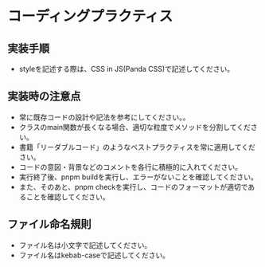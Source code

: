 # コーディングプラクティス

## 実装手順
- styleを記述する際は、CSS in JS(Panda CSS)で記述してください。

## 実装時の注意点
- 常に既存コードの設計や記法を参考にしてください。。
- クラスのmain関数が長くなる場合、適切な粒度でメソッドを分割してください。
- 書籍「リーダブルコード」のようなベストプラクティスを常に適用してください。
- コードの意図・背景などのコメントを各行に積極的に入れてください。
- 実行終了後、pnpm buildを実行し、エラーがないことを確認してください。
- また、そのあと、pnpm checkを実行し、コードのフォーマットが適切であることを確認してください。

## ファイル命名規則
- ファイル名は小文字で記述してください。
- ファイル名はkebab-caseで記述してください。

